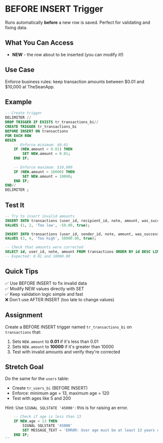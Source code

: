 # BEFORE INSERT Trigger

Runs automatically **before** a new row is saved. Perfect for validating and fixing data.

## What You Can Access

- **NEW** - the row about to be inserted (you can modify it!)

## Use Case

Enforce business rules: keep transaction amounts between $0.01 and $10,000 at TheSeanApp.

## Example

```sql
-- Create trigger
DELIMITER //
DROP TRIGGER IF EXISTS tr_transactions_bi//
CREATE TRIGGER tr_transactions_bi
BEFORE INSERT ON transactions
FOR EACH ROW
BEGIN
    -- Enforce minimum: $0.01
    IF (NEW.amount < 0.01) THEN
        SET NEW.amount = 0.01;
    END IF;
    
    -- Enforce maximum: $10,000
    IF (NEW.amount > 10000) THEN
        SET NEW.amount = 10000;
    END IF;
END//
DELIMITER ;
```

## Test It

```sql
-- Try to insert invalid amounts
INSERT INTO transactions (user_id, recipient_id, note, amount, was_successful)
VALUES (1, 2, 'Too low', -50.00, true);

INSERT INTO transactions (user_id, sender_id, note, amount, was_successful)
VALUES (3, 4, 'Too high', 50000.00, true);

-- Check that amounts were corrected
SELECT id, user_id, note, amount FROM transactions ORDER BY id DESC LIMIT 2;
-- Expected: 0.01 and 10000.00
```

## Quick Tips

✅ Use BEFORE INSERT to fix invalid data  
✅ Modify NEW values directly with SET  
✅ Keep validation logic simple and fast  
❌ Don't use AFTER INSERT (too late to change values)

## Assignment

Create a BEFORE INSERT trigger named `tr_transactions_bi` on `transactions` that:

1. Sets `NEW.amount` to **0.01** if it's less than 0.01
2. Sets `NEW.amount` to **10000** if it's greater than 10000
3. Test with invalid amounts and verify they're corrected

## Stretch Goal

Do the same for the `users` table:
- Create `tr_users_bi` (BEFORE INSERT)
- Enforce: minimum age = 13, maximum age = 120
- Test with ages like 5 and 200

Hint:
Use `SIGNAL SQLSTATE '45000'`: this is for raising an error.
```sql
    -- Check if age is less than 13
    IF NEW.age < 13 THEN
        SIGNAL SQLSTATE '45000'
        SET MESSAGE_TEXT = 'ERROR: User age must be at least 13 years old.';
    END IF;
``
